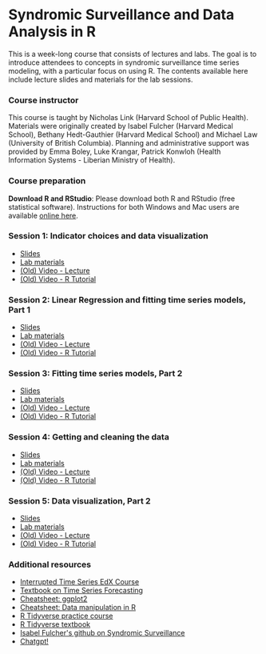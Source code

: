 # Syndromic Surveillance and Data Analysis in R

This is a week-long course that consists of lectures and labs. The goal is to introduce attendees to concepts in syndromic surveillance time series modeling, with a particular focus on using R. The contents available here include lecture slides and materials for the lab sessions.

### Course instructor
This course is taught by Nicholas Link (Harvard School of Public Health). Materials were originally created by Isabel Fulcher (Harvard Medical School),  Bethany Hedt-Gauthier (Harvard Medical School) and Michael Law (University of British Columbia). Planning and administrative support was provided by Emma Boley, Luke Krangar, Patrick Konwloh (Health Information Systems - Liberian Ministry of Health).

### Course preparation
**Download R and RStudio**: Please download both R and RStudio (free statistical software). Instructions for both Windows and Mac users are available [online here](https://rstudio-education.github.io/hopr/starting.html).

### Session 1: Indicator choices and data visualization 
- [Slides](slides/1_Introduction_SyndromicSurveillance_LiberiaMOH.pptx)
- [Lab materials](materials/session1/session1_materials.zip)
- [(Old) Video - Lecture](https://www.youtube.com/watch?v=vo_MFsIRBe4)
- [(Old) Video - R Tutorial](https://www.youtube.com/watch?v=AeWJ2T2Zuiw)

### Session 2: Linear Regression and fitting time series models, Part 1 
- [Slides](slides/2_TimeSeries_SyndromicSurveillance_LiberiaMOH.pptx)
- [Lab materials](materials/session2/session2_materials.zip)
- [(Old) Video - Lecture](https://www.youtube.com/watch?v=JWJhww1mOOE)
- [(Old) Video - R Tutorial](https://www.youtube.com/watch?v=CRAE1zARHpY)

### Session 3: Fitting time series models, Part 2 
- [Slides](slides/3_TimeSeriesPt2_SyndromicSurveillance_LiberiaMOH.pptx)
- [Lab materials](materials/session3/session3_materials.zip)
- [(Old) Video - Lecture](https://www.youtube.com/watch?v=cSYPmixjLYo)
- [(Old) Video - R Tutorial](https://www.youtube.com/watch?v=mThIcj_tFDE)

### Session 4: Getting and cleaning the data
- [Slides](slides/4_DataClean_SyndromicSurveillance_LiberiaMOH.pptx)
- [Lab materials](materials/session4/session4_materials.zip)
- [(Old) Video - Lecture](https://www.youtube.com/watch?v=3U-4bkyNGMI)
- [(Old) Video - R Tutorial]( https://youtu.be/NnQUPzFMwvU )

### Session 5: Data visualization, Part 2
- [Slides](slides/5_DataVisualization_SyndromicSurveillance_LiberiaMOH.pptx)
- [Lab materials](materials/session5/session5_03-30.zip)
- [(Old) Video - Lecture](https://youtu.be/ZMR1iHMk8EQ)
- [(Old) Video - R Tutorial](https://youtu.be/Cwq63nQ26sw)

### Additional resources
- [Interrupted Time Series EdX Course](https://www.edx.org/course/policy-analysis-using-interrupted-time-series)
- [Textbook on Time Series Forecasting](https://otexts.com/fpp2/)
- [Cheatsheet: ggplot2](chrome-extension://efaidnbmnnnibpcajpcglclefindmkaj/https://rstudio.github.io/cheatsheets/data-visualization.pdf)
- [Cheatsheet: Data manipulation in R](chrome-extension://efaidnbmnnnibpcajpcglclefindmkaj/https://www.rstudio.com/wp-content%2Fuploads%2F2015%2F02%2Fdata-wrangling-cheatsheet.pdf%2F)
- [R Tidyverse practice course](https://campus.datacamp.com/courses/introduction-to-the-tidyverse/data-wrangling-1?ex=1)
- [R Tidyverse textbook](https://bookdown.org/yih_huynh/Guide-to-R-Book/tidyverse.html)
- [Isabel Fulcher's github on Syndromic Surveillance](https://github.com/isabelfulcher/global_covid19_response)
- [Chatgpt!](https://chatgpt.com/)


